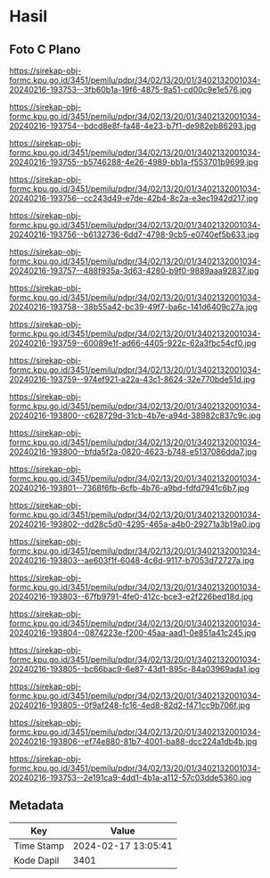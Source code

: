 # Hasil

## Foto C Plano

https://sirekap-obj-formc.kpu.go.id/3451/pemilu/pdpr/34/02/13/20/01/3402132001034-20240216-193753--3fb60b1a-19f6-4875-9a51-cd00c9e1e576.jpg

https://sirekap-obj-formc.kpu.go.id/3451/pemilu/pdpr/34/02/13/20/01/3402132001034-20240216-193754--bdcd8e8f-fa48-4e23-b7f1-de982eb86293.jpg

https://sirekap-obj-formc.kpu.go.id/3451/pemilu/pdpr/34/02/13/20/01/3402132001034-20240216-193755--b5746288-4e26-4989-bb1a-f553701b9699.jpg

https://sirekap-obj-formc.kpu.go.id/3451/pemilu/pdpr/34/02/13/20/01/3402132001034-20240216-193756--cc243d49-e7de-42b4-8c2a-e3ec1942d217.jpg

https://sirekap-obj-formc.kpu.go.id/3451/pemilu/pdpr/34/02/13/20/01/3402132001034-20240216-193756--b6132736-6dd7-4798-9cb5-e0740ef5b633.jpg

https://sirekap-obj-formc.kpu.go.id/3451/pemilu/pdpr/34/02/13/20/01/3402132001034-20240216-193757--488f935a-3d63-4280-b9f0-9889aaa92837.jpg

https://sirekap-obj-formc.kpu.go.id/3451/pemilu/pdpr/34/02/13/20/01/3402132001034-20240216-193758--38b55a42-bc39-49f7-ba6c-141d6409c27a.jpg

https://sirekap-obj-formc.kpu.go.id/3451/pemilu/pdpr/34/02/13/20/01/3402132001034-20240216-193759--60089e1f-ad66-4405-922c-62a3fbc54cf0.jpg

https://sirekap-obj-formc.kpu.go.id/3451/pemilu/pdpr/34/02/13/20/01/3402132001034-20240216-193759--974ef921-a22a-43c1-8624-32e770bde51d.jpg

https://sirekap-obj-formc.kpu.go.id/3451/pemilu/pdpr/34/02/13/20/01/3402132001034-20240216-193800--c628729d-31cb-4b7e-a94d-38982c837c9c.jpg

https://sirekap-obj-formc.kpu.go.id/3451/pemilu/pdpr/34/02/13/20/01/3402132001034-20240216-193800--bfda5f2a-0820-4623-b748-e5137086dda7.jpg

https://sirekap-obj-formc.kpu.go.id/3451/pemilu/pdpr/34/02/13/20/01/3402132001034-20240216-193801--7368f6fb-6cfb-4b76-a9bd-fdfd7941c6b7.jpg

https://sirekap-obj-formc.kpu.go.id/3451/pemilu/pdpr/34/02/13/20/01/3402132001034-20240216-193802--dd28c5d0-4295-465a-a4b0-29271a3b19a0.jpg

https://sirekap-obj-formc.kpu.go.id/3451/pemilu/pdpr/34/02/13/20/01/3402132001034-20240216-193803--ae603f1f-6048-4c6d-9117-b7053d72727a.jpg

https://sirekap-obj-formc.kpu.go.id/3451/pemilu/pdpr/34/02/13/20/01/3402132001034-20240216-193803--67fb9791-4fe0-412c-bce3-e2f226bed18d.jpg

https://sirekap-obj-formc.kpu.go.id/3451/pemilu/pdpr/34/02/13/20/01/3402132001034-20240216-193804--0874223e-f200-45aa-aad1-0e851a41c245.jpg

https://sirekap-obj-formc.kpu.go.id/3451/pemilu/pdpr/34/02/13/20/01/3402132001034-20240216-193805--bc66bac9-6e87-43d1-895c-84a03969ada1.jpg

https://sirekap-obj-formc.kpu.go.id/3451/pemilu/pdpr/34/02/13/20/01/3402132001034-20240216-193805--0f9af248-fc16-4ed8-82d2-f471cc9b706f.jpg

https://sirekap-obj-formc.kpu.go.id/3451/pemilu/pdpr/34/02/13/20/01/3402132001034-20240216-193806--ef74e880-81b7-4001-ba88-dcc224a1db4b.jpg

https://sirekap-obj-formc.kpu.go.id/3451/pemilu/pdpr/34/02/13/20/01/3402132001034-20240216-193753--2e191ca9-4dd1-4b1a-a112-57c03dde5360.jpg


## Metadata

| Key        | Value               |
| ---------- | ------------------- |
| Time Stamp | 2024-02-17 13:05:41 |
| Kode Dapil | 3401                |



